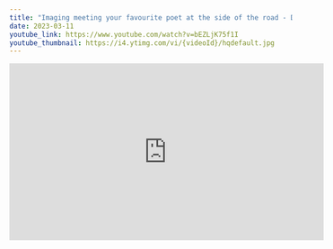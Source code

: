 ```yaml
---
title: "Imaging meeting your favourite poet at the side of the road - Darkness Within | Let's Play"
date: 2023-03-11
youtube_link: https://www.youtube.com/watch?v=bEZLjK75f1I
youtube_thumbnail: https://i4.ytimg.com/vi/{videoId}/hqdefault.jpg
---
```

<iframe width="560" height="315" src="https://www.youtube.com/embed/bEZLjK75f1I" title="Imaging meeting your favourite poet at the side of the road - Darkness Within | Let's Play" frameborder="0" allow="accelerometer; autoplay; clipboard-write; encrypted-media; gyroscope; picture-in-picture; web-share" allowfullscreen></iframe>
